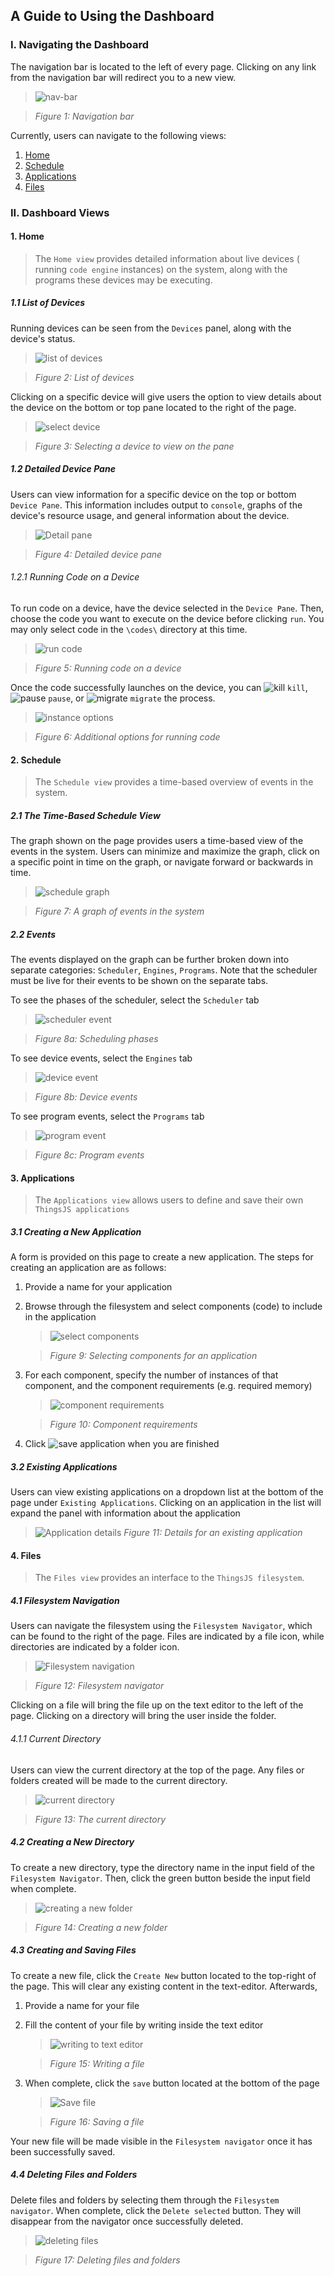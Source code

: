 ## A Guide to Using the Dashboard

### I. Navigating the Dashboard
The navigation bar is located to the left of every page. Clicking on any link from the navigation bar will redirect you to a new view.
> ![nav-bar](./img/nav-bar.png)

> *Figure 1: Navigation bar*

Currently, users can navigate to the following views:
1. [Home](#home)
2. [Schedule](#schedule)
3. [Applications](#applications)
4. [Files](#files)

### II. Dashboard Views

#### <a id="home"></a>1. Home
> The ```Home view``` provides detailed information about live devices ( running ```code engine``` instances) on the system, along with the programs these devices may be executing.

##### 1.1 List of Devices
Running devices can be seen from the ```Devices``` panel, along with the device's status.
> ![list of devices](./img/device-list.png)

> *Figure 2: List of devices*

Clicking on a specific device will give users the option to view details about the device on the bottom or top pane located to the right of the page.
> ![select device](./img/select-device.png)

> *Figure 3: Selecting a device to view on the pane*

##### 1.2 Detailed Device Pane
Users can view information for a specific device on the top or bottom ```Device Pane```. This information includes output to ```console```, graphs of the device's resource usage, and general information about the device. 
> ![Detail pane](./img/device-pane.png)

> *Figure 4: Detailed device pane*

###### 1.2.1 Running Code on a Device
To run code on a device, have the device selected in the ```Device Pane```. Then, choose the code you want to execute on the device before clicking ```run```. You may only select code in the ```\codes\``` directory at this time.
> ![run code](./img/run-code.png)

> *Figure 5: Running code on a device*

Once the code successfully launches on the device, you can ![kill](./img/kill-button.png) ```kill```, ![pause](./img/pause-button.png) ```pause```, or ![migrate](./img/migrate-button.png) ```migrate``` the process.
>![instance options](./img/code-options.png)

> *Figure 6: Additional options for running code*

#### <a id="schedule"></a>2. Schedule
> The ```Schedule view``` provides a time-based overview of events in the system. 

##### 2.1 The Time-Based Schedule View
The graph shown on the page provides users a time-based view of the events in the system. Users can minimize and maximize the graph, click on a specific point in time on the graph, or navigate forward or backwards in time. 
> ![schedule graph](./img/schedule-graph.png)

> *Figure 7: A graph of events in the system*

##### 2.2 Events 
The events displayed on the graph can be further broken down into separate categories: ```Scheduler```, ```Engines```, ```Programs```. 
Note that the scheduler must be live for their events to be shown on the separate tabs. 

To see the phases of the scheduler, select the ```Scheduler``` tab
> ![scheduler event](./img/schedule-scheduler.png)

> *Figure 8a: Scheduling phases*

To see device events, select the ```Engines``` tab
> ![device event](./img/schedule-engines.png)

> *Figure 8b: Device events*

To see program events, select the ```Programs``` tab
> ![program event](./img/schedule-programs.png)

> *Figure 8c: Program events*

#### <a id="applications"></a>3. Applications
> The ```Applications view``` allows users to define and save their own ```ThingsJS applications```

##### 3.1 Creating a New Application
A form is provided on this page to create a new application. The steps for creating an application are as follows:

1. Provide a name for your application

2. Browse through the filesystem and select components (code) to include in the application
	> ![select components](./img/select-components.png)
	
    > *Figure 9: Selecting components for an application*
	
3. For each component, specify the number of instances of that component, and the component requirements (e.g. required memory)
	> ![component requirements](./img/component-reqs.png)
	
    > *Figure 10: Component requirements*
	
4. Click ![save application](./img/save-application-button.png) when you are finished


##### 3.2 Existing Applications
Users can view existing applications on a dropdown list at the bottom of the page under ```Existing Applications```. 
Clicking on an application in the list will expand the panel with information about the application
> ![Application details](./img/existing-app-details.png)
> *Figure 11: Details for an existing application*

#### <a id="files"></a>4. Files 
> The ```Files view``` provides an interface to the ```ThingsJS filesystem```. 

##### 4.1 Filesystem Navigation 
Users can navigate the filesystem using the ```Filesystem Navigator```, which can be found to the right of the page. Files are indicated by a file icon, while directories are indicated by a folder icon.
> ![Filesystem navigation](./img/fs-navigator.png)

> *Figure 12: Filesystem navigator*

 Clicking on a file will bring the file up on the text editor to the left of the page. Clicking on a directory will bring the user inside the folder.

###### 4.1.1 Current Directory
Users can view the current directory at the top of the page. Any files or folders created will be made to the current directory.
> ![current directory](./img/cwd.png)

> *Figure 13: The current directory*

##### 4.2 Creating a New Directory
To create a new directory, type the directory name in the input field of the ```Filesystem Navigator```. Then, click the green button beside the input field when complete.
> ![creating a new folder](./img/new-folder.png)

> *Figure 14: Creating a new folder*

##### 4.3 Creating and Saving Files
To create a new file, click the ```Create New``` button located to the top-right of the page. This will clear any existing content in the text-editor. Afterwards,
1. Provide a name for your file

2. Fill the content of your file by writing inside the text editor
	> ![writing to text editor](./img/text-editor.png)

	> *Figure 15: Writing a file*

3. When complete, click the ```save``` button located at the bottom of the page
	> ![Save file](./img/save-file.png)

	> *Figure 16: Saving a file*

Your new file will be made visible in the ```Filesystem navigator``` once it has been successfully saved.

##### 4.4 Deleting Files and Folders
Delete files and folders by selecting them through the ```Filesystem navigator```. When complete, click the ```Delete selected``` button. They will disappear from the navigator once successfully deleted.
> ![deleting files](./img/delete-files.png)

> *Figure 17: Deleting files and folders*
